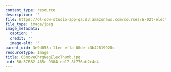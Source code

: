 ```yaml
---
content_type: resource
description: ''
file: https://ol-ocw-studio-app-qa.s3.amazonaws.com/courses/8-02t-electricity-and-magnetism-spring-2005/50c37682465c9384eb178f776ab2c4d4_05moveChrgNegElecThumb.jpg
file_type: image/jpeg
image_metadata:
  caption: ''
  credit: ''
  image-alt: ''
parent_uid: 3e9d053a-11ee-effa-00de-c3b42819928c
resourcetype: Image
title: 05moveChrgNegElecThumb.jpg
uid: 50c37682-465c-9384-eb17-8f776ab2c4d4
---
```

